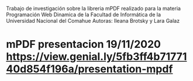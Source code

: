 Trabajo de investigación sobre la libreria mPDF realizado para la materia Programación Web Dinamica de la Facultad de Informática de la Universidad Nacional del Comahue
Autoras: Ileana Brotsky y Lara Galaz
# mPDF presentacion 19/11/2020 https://view.genial.ly/5fb3ff4b7177140d854f196a/presentation-mpdf
